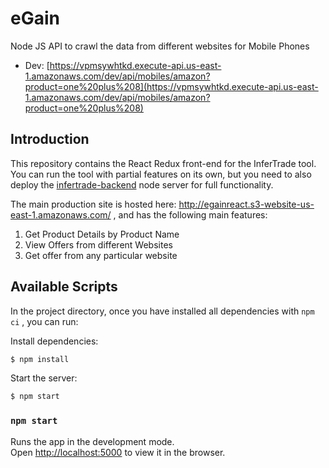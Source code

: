 # eGain
Node JS API to crawl the data from different websites for Mobile Phones

-   Dev: [https://vpmsywhtkd.execute-api.us-east-1.amazonaws.com/dev/api/mobiles/amazon?product=one%20plus%208](https://vpmsywhtkd.execute-api.us-east-1.amazonaws.com/dev/api/mobiles/amazon?product=one%20plus%208)

## Introduction

This repository contains the React Redux front-end for the InferTrade tool. You can run the tool with partial features on its own, but you need to also deploy the [infertrade-backend](https://github.com/ProjectOPTimize/infertrade-backend/blob/dev/README.md) node server for full functionality.

The main production site is hosted here: http://egainreact.s3-website-us-east-1.amazonaws.com/ , and has the following main features:

1. Get Product Details by Product Name
2. View Offers from different Websites
3. Get offer from any particular website


## Available Scripts

In the project directory, once you have installed all dependencies with `npm ci` , you can run:

  Install dependencies:

```bash
$ npm install
```

  Start the server:

```bash
$ npm start
```

### `npm start`

Runs the app in the development mode.<br>
Open [http://localhost:5000](http://localhost:5000) to view it in the browser.

